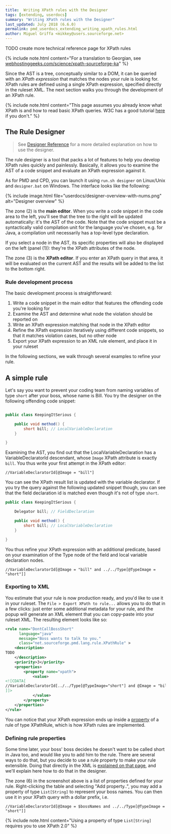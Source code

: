 ```yaml
---
title:  Writing XPath rules with the Designer
tags: [extending, userdocs]
summary: "Writing XPath rules with the Designer"
last_updated: July 2018 (6.6.0)
permalink: pmd_userdocs_extending_writing_xpath_rules.html
author: Miguel Griffa <mikkey@users.sourceforge.net>
---
```


TODO create more technical reference page for XPath rules

{% include note.html content="For a translation to Georgian, see [webhostinggeeks.com/science/xpath-sourceforge-ka](http://webhostinggeeks.com/science/xpath-sourceforge-ka)" %}


Since the AST is a tree, conceptually similar to a DOM, it can be queried with an
 *XPath expression* that matches the nodes your rule is looking for. XPath rules
 are defined using a single XPath expression, specified directly in the ruleset
 XML. The next section walks you through the development of an XPath rule.

{% include note.html content="This page assumes you already know what XPath is and how to read basic XPath queries. W3C has a good tutorial [here](https://www.w3schools.com/xml/xpath_syntax.asp) if you don't." %}



## The Rule Designer


> See [Designer Reference](pmd_userdocs_extending_designer_reference.html) for a more detailed explanation on how to use the designer.


The rule designer is a tool that packs a lot of features to help you develop XPath
rules quickly and painlessly. Basically, it allows you to examine the AST of a code
snippet and evaluate an XPath expression against it.

As for PMD and CPD, you can launch it using `run.sh designer` on Linux/Unix and
`designer.bat` on Windows. The interface looks like the following:

{% include image.html file="userdocs/designer-overview-with-nums.png" alt="Designer overview" %}

The zone (2) is the **main editor**. When you write a code snippet in the
 code area to the left, you'll see that the tree to the right will be updated
 automatically: it's the AST of the code.
 Note that the code snippet must be a syntactically valid compilation unit for the
 language you've chosen, e.g. for Java, a compilation unit necessarily has a top-level
 type declaration.

If you select a node in the AST, its specific properties will also be displayed
on the left (panel (1)): they're the XPath attributes of the node.

The zone (3) is the **XPath editor**. If you enter an XPath query in that area,
it will be evaluated on the current AST and the results will be added to the
list to the bottom right.

### Rule development process


The basic development process is straightforward:

1.  Write a code snippet in the main editor that features the offending code you're looking for
2.  Examine the AST and determine what node the violation should be reported on
3.  Write an XPath expression matching that node in the XPath editor
4.  Refine the XPath expression iteratively using different code snippets, so that
    it matches violation cases, but no other node
5.  Export your XPath expression to an XML rule element, and place it in your ruleset

In the following sections, we walk through several examples to refine your rule.

## A simple rule

Let's say you want to prevent your coding team from naming variables of type
`short` after your boss, whose name is Bill. You try the designer on the following
 offending code snippet:

```java

public class KeepingItSerious {

    public void method() {
        short bill; // LocalVariableDeclaration
    }

}

```

Examining the AST, you find out that the LocalVariableDeclaration has a VariableDeclaratorId
descendant, whose `Image` XPath attribute is exactly `bill`. You thus write your first attempt
in the XPath editor:
```xpath
//VariableDeclaratorId[@Image = "bill"]
```

You can see the XPath result list is updated with the variable declarator.
If you try the query against the following updated snippet though, you can
see that the field declaration id is matched even though it's not of type `short`.

```java
public class KeepingItSerious {

    Delegator bill; // FieldDeclaration

    public void method() {
        short bill; // LocalVariableDeclaration
    }

}
```


You thus refine your XPath expression with an additional predicate,
based on your examination of the Type node of the field and local variable
declaration nodes.

```xpath
//VariableDeclaratorId[@Image = "bill" and ../../Type[@TypeImage = "short"]]
```

### Exporting to XML

You estimate that your rule is now production ready, and you'd like to use it in your ruleset.
The `File > Export XPath to rule...` allows you to do that in a few clicks: just enter some
additional metadata for your rule, and the popup will generate an XML element that you can
copy-paste into your ruleset XML. The resulting element looks like so:

```xml
<rule name="DontCallBossShort"
      language="java"
      message="Boss wants to talk to you."
      class="net.sourceforge.pmd.lang.rule.XPathRule" >
    <description>
TODO
    </description>
    <priority>3</priority>
    <properties>
        <property name="xpath">
            <value>
<![CDATA[
//VariableDeclaratorId[../../Type[@TypeImage="short"] and @Image = "bill"]
]]>
            </value>
        </property>
    </properties>
</rule>
```

You can notice that your XPath expression ends up inside a [property](pmd_userdocs_configuring_rules.html#rule-properties)
of a rule of type XPathRule, which is how XPath rules are implemented.

### Defining rule properties

Some time later, your boss' boss decides he doesn't want to be called short in Java
too, and would like you to add him to the rule. There are several ways to do that,
but you decide to use a rule property to make your rule extensible. Doing that
directly in the XML is [explained on that page](pmd_userdocs_extending_defining_properties.html#for-xpath-rules),
 and we'll explain here how to do that in the designer.

The zone (6) in the screenshot above is a list of properties defined for your rule.
Right-clicking the table and selecting "Add property..", you may add a property of
type `List[String]` to represent your boss names. You can then use it in your XPath
query with a dollar prefix, i.e.

```xpath
//VariableDeclaratorId[@Image = $bossNames and ../../Type[@TypeImage = "short"]]
```


{% include note.html content="Using a property of type `List[String]` requires you to use XPath 2.0" %}
